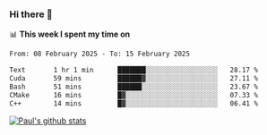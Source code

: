### Hi there 👋

📊 **This week I spent my time on**
<!--START_SECTION:waka-->

```txt
From: 08 February 2025 - To: 15 February 2025

Text       1 hr 1 min      ███████░░░░░░░░░░░░░░░░░░   28.17 %
Cuda       59 mins         ██████▓░░░░░░░░░░░░░░░░░░   27.11 %
Bash       51 mins         ██████░░░░░░░░░░░░░░░░░░░   23.67 %
CMake      16 mins         █▓░░░░░░░░░░░░░░░░░░░░░░░   07.33 %
C++        14 mins         █▓░░░░░░░░░░░░░░░░░░░░░░░   06.41 %
```

<!--END_SECTION:waka-->


[![Paul's github stats](https://github-readme-stats.vercel.app/api?username=mickeyouyou&theme=dracula&show_icons=true)](https://github.com/anuraghazra/github-readme-stats)
